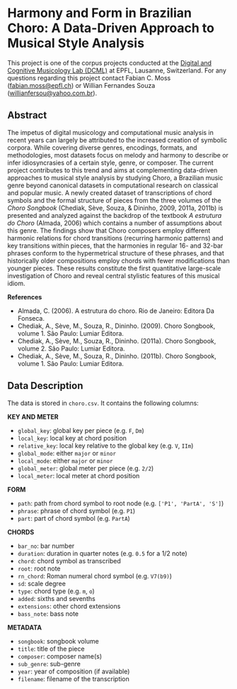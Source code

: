 # Harmony and Form in Brazilian Choro: A Data-Driven Approach to Musical Style Analysis

This project is one of the corpus projects conducted at the [Digital and Cognitive Musicology Lab (DCML)](http://dcml.epfl.ch/) at EPFL, Lausanne, Switzerland. For any questions regarding this project contact Fabian C. Moss (fabian.moss@epfl.ch) or Willian Fernandes Souza (willianfersou@yahoo.com.br).

## Abstract
The impetus of digital musicology and computational music analysis in recent years can largely be attributed to the increased creation of symbolic corpora. While covering diverse genres, encodings, formats, and methodologies, most datasets focus on melody and harmony to describe or infer idiosyncrasies of a certain style, genre, or composer. The current project contributes to this trend and aims at complementing data-driven approaches to musical style analysis by studying Choro, a Brazilian music genre beyond canonical datasets in computational research on classical  and popular music. A newly created dataset of transcriptions of chord symbols and the formal structure of pieces from the three volumes of the *Choro Songbook* (Chediak, Sève, Souza, & Dininho, 2009, 2011a, 2011b) is presented and analyzed against the backdrop of the textbook *A estrutura do Choro* (Almada, 2006) which contains a number of assumptions about this genre. The findings show that Choro composers employ different harmonic relations for chord transitions (recurring harmonic patterns) and key transitions within pieces, that the harmonies in regular 16- and 32-bar phrases conform to the hypermetrical structure of these phrases, and that historically older compositions employ chords with fewer modifications than younger pieces. These results constitute the first quantitative large-scale investigation of Choro and reveal central stylistic features of this musical idiom.

**References**

* Almada, C. (2006). A estrutura do choro. Rio de Janeiro: Editora Da Fonseca.
* Chediak, A., Sève, M., Souza, R., Dininho. (2009). Choro Songbook, volume 1. São Paulo: Lumiar Editora.
* Chediak, A., Sève, M., Souza, R., Dininho. (2011a). Choro Songbook, volume 2. São Paulo: Lumiar Editora.
* Chediak, A., Sève, M., Souza, R., Dininho. (2011b). Choro Songbook, volume 1. São Paulo: Lumiar Editora.

## Data Description

The data is stored in `choro.csv`. It contains the following columns:

**KEY AND METER**
- `global_key`: global key per piece (e.g. `F`, `Dm`)
- `local_key`: local key at chord position
- `relative_key`: local key relative to the global key (e.g. `V`, `IIm`)
- `global_mode`: either `major` or `minor`
- `local_mode`: either `major` or `minor`
- `global_meter`: global meter per piece (e.g. `2/2`)
- `local_meter`: local meter at chord position
    
 **FORM**
 - `path`: path from chord symbol to root node (e.g. `['P1', 'PartA', 'S']`)
 - `phrase`: phrase of chord symbol (e.g. `P1`) 
 - `part`: part of chord symbol (e.g. `PartA`)
    
**CHORDS**
- `bar_no`: bar number 
- `duration`: duration in quarter notes (e.g. `0.5` for a 1/2 note)
- `chord`: chord symbol as transcribed
- `root`: root note
- `rn_chord`: Roman numeral chord symbol (e.g. `V7(b9)`)
- `sd`: scale degree
- `type`: chord type (e.g. `m`, `o`)
- `added`: sixths and sevenths
- `extensions`: other chord extensions
- `bass_note`: bass note

**METADATA**
- `songbook`: songbook volume
- `title`: title of the piece
- `composer`: composer name(s)
- `sub_genre`: sub-genre
- `year`: year of composition (if available)
- `filename`: filename of the transcription
